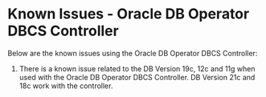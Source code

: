 # Known Issues - Oracle DB Operator DBCS Controller 

Below are the known issues using the Oracle DB Operator DBCS Controller:

1. There is a known issue related to the DB Version 19c, 12c and 11g when used with the Oracle DB Operator DBCS Controller. DB Version 21c and 18c work with the controller.
